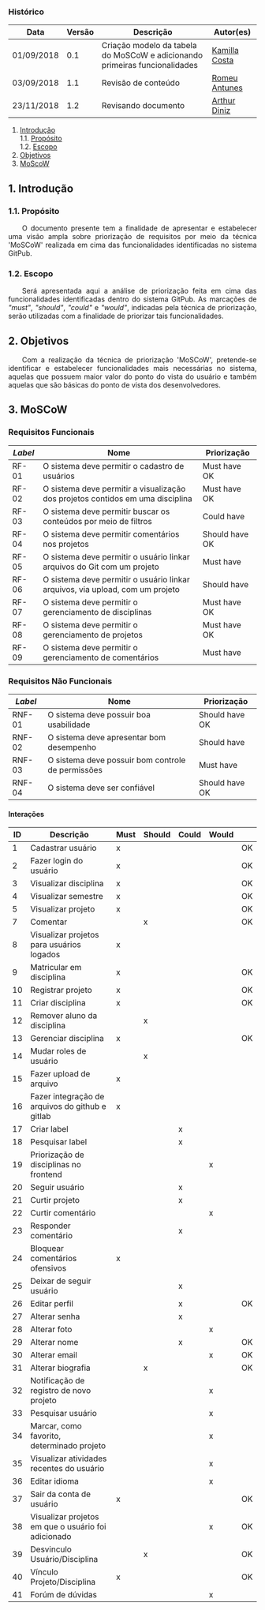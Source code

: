 ### Histórico
|Data|Versão|Descrição|Autor(es)|
|--|--|--|--|
| 01/09/2018 | 0.1 | Criação modelo da tabela do MoSCoW e adicionando primeiras funcionalidades | [Kamilla Costa](https://github.com/KahCosta) |
| 03/09/2018 | 1.1 | Revisão de conteúdo  | [Romeu Antunes](https://github.com/RomeuCarvalhoAntunes) |
| 23/11/2018 | 1.2    | Revisando documento  | [Arthur Diniz](https://github.com/arthurbdiniz) |


1. [Introdução](#1-introdução)  
1.1. [Propósito](#11-propósito)  
1.2. [Escopo](#12-escopo)  
2. [Objetivos](#2-objetivos)  
3. [MoScoW](#4-moscow)  

## 1. Introdução
### 1.1. Propósito
<p align="justify">&emsp;&emsp;O documento presente tem a finalidade de apresentar e estabelecer uma visão ampla sobre priorização de requisitos por meio da técnica 'MoSCoW' realizada em cima das funcionalidades identificadas no sistema GitPub.</p>

### 1.2. Escopo
<p align="justify">&emsp;&emsp;Será apresentada aqui a análise de priorização feita em cima das funcionalidades identificadas dentro do sistema GitPub. As marcações de <i>"must"</i>, <i>"should"</i>, <i>"could"</i> e <i>"would"</i>, indicadas pela técnica de priorização, serão utilizadas com a finalidade de  priorizar tais funcionalidades.</p>

## 2. Objetivos
<p align="justify">&emsp;&emsp;Com a realização da técnica de priorização 'MoSCoW', pretende-se identificar e estabelecer funcionalidades mais necessárias no sistema, aquelas que possuem maior valor do ponto do vista do usuário e também aquelas que são básicas do ponto de vista dos desenvolvedores.</p>

## 3. MoSCoW

### Requisitos Funcionais
| *Label* | Nome | Priorização |
| ------- | ---- | ----------- |
| RF-01 | O sistema deve permitir o cadastro de usuários | Must have OK|
| RF-02 | O sistema deve permitir a visualização dos projetos contidos em uma disciplina | Must have OK|
| RF-03 | O sistema deve permitir buscar os conteúdos por meio de filtros | Could have |
| RF-04 | O sistema deve permitir comentários nos projetos | Should have OK|
| RF-05 | O sistema deve permitir o usuário linkar arquivos do Git com um projeto | Must have |
| RF-06 | O sistema deve permitir o usuário linkar arquivos, via upload, com um projeto | Should have |
| RF-07 | O sistema deve permitir o gerenciamento de disciplinas | Must have OK|
| RF-08 | O sistema deve permitir o gerenciamento de projetos | Must have OK|
| RF-09 | O sistema deve permitir o gerenciamento de comentários | Must have |

### Requisitos Não Funcionais
| *Label* | Nome | Priorização |
| ------- | ---- | ----------- |
| RNF-01 | O sistema deve possuir boa usabilidade | Should have OK|
| RNF-02 | O sistema deve apresentar bom desempenho | Should have |
| RNF-03 | O sistema deve possuir bom controle de permissões | Must have |
| RNF-04 | O sistema deve ser confiável | Should have OK|

#### Interações
|ID|Descrição|Must|Should|Could|Would||
|--|--|--|--|--|--|--|
|1|Cadastrar usuário|x|||| OK
|2|Fazer login do usuário|x||||OK
|3|Visualizar disciplina|x||||OK
|4|Visualizar semestre|x||||OK
|5|Visualizar projeto|x||||OK
|7|Comentar||x|||OK
|8|Visualizar projetos para usuários logados|x||||
|9|Matricular em disciplina|x||||OK
|10|Registrar projeto|x||||OK
|11|Criar disciplina|x||||OK
|12|Remover aluno da disciplina||x|||
|13|Gerenciar disciplina|x||||OK
|14|Mudar roles de usuário||x|||
|15|Fazer upload de arquivo|x||||
|16|Fazer integração de arquivos do github e gitlab|x||||
|17|Criar label|||x||
|18|Pesquisar label|||x||
|19|Priorização de disciplinas no frontend||||x|
|20|Seguir usuário|||x||
|21|Curtir projeto|||x||
|22|Curtir comentário||||x|
|23|Responder comentário|||x||
|24|Bloquear comentários ofensivos|x||||
|25|Deixar de seguir usuário|||x||
|26|Editar perfil|||x||OK
|27|Alterar senha|||x||
|28|Alterar foto||||x|
|29|Alterar nome|||x||OK
|30|Alterar email||||x|OK
|31|Alterar biografia||x|||OK
|32|Notificação de registro de novo projeto||||x|
|33|Pesquisar usuário||||x|
|34|Marcar, como favorito, determinado projeto||||x|
|35|Visualizar atividades recentes do usuário||||x|
|36|Editar idioma||||x|
|37|Sair da conta de usuário|x||||OK
|38|Visualizar projetos em que o usuário foi adicionado||||x|OK
|39|Desvinculo Usuário/Disciplina||x|||OK
|40|Vínculo Projeto/Disciplina|x||||OK
|41|Forúm de dúvidas||||x|

